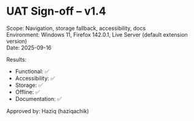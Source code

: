 # UAT Sign-off – v1.4

Scope: Navigation, storage fallback, accessibility, docs  
Environment: Windows 11, Firefox 142.0.1, Live Server (default extension version)  
Date: 2025-09-16

Results:
- Functional: ✅
- Accessibility: ✅
- Storage: ✅
- Offline: ✅
- Documentation: ✅

Approved by: Haziq (haziqachik)
